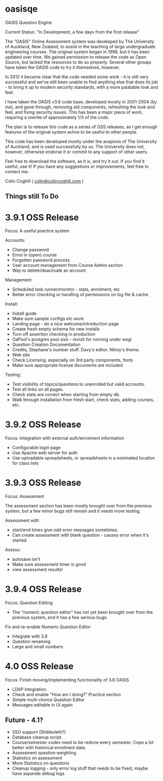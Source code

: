 oasisqe
=======

OASIS Question Engine

Current Status:  "In Development, a few days from the first release"

The "OASIS" Online Assessment system was developed by The University of Auckland, New Zealand, to assist
in the teaching of large undergraduate engineering courses. The original system began in 1998, but it
has been updated over time. We gained permission to release the code as Open Source, but lacked the
resources to do so properly. Several other groups have taken the OASIS code to try it themselves, 
however.

In 2012 it became clear that the code needed some work - it is still very successful and we've still
been unable to find anything else that does its job - to bring it up to modern security standards, with
a more palatable look and feel.

I have taken the OASIS v3.6 code base, developed mostly in 2001-2004 (by me), and gone through, removing old
components, refreshing the look and feel, and fixing security issues. This has been a major piece
of work, requiring a rewrite of approximately 1/3 of the code.

The plan is to release this code as a series of OSS releases, as I get enough features of the original
system active to be useful to other people.

This code has been developed mostly under the auspices of The University of Auckland, and is used 
successfully by us. The University does not, however, otherwise endorse it or commit to any support
of other users.

Feel free to download the software, as it is, and try it out. If you find it useful, use it! If you
have any suggestions or improvements, feel free to contact me.

Colin Coghill
 ( colin@colincoghill.com )
 




Things still To Do
------------------

3.9.1 OSS Release
=================

Focus: A useful practice system

Accounts:
 * Change password
 * Enrol in (open) course
 * Forgotten password process
 * User account management from Course Admin section
 * Way to delete/deactivate an account

Management
 * Scheduled task runner/monitor - stats, enrolment, etc
 * Better error checking or handling of permissions on log file & cache

Install:
 * Install guide
 * Make sure sample configs etc work
 * Landing page - do a nice welcome/introduction page
 * Create fresh empty schema for new installs
 * Turn off assertion checking in production
 * OaPool's postgres pool size - revisit for running under wsgi
 * Question Creation Documentation
 * Credits, Stephane's number stuff. Davy's editor. Nilroy's theme.
 * Web site
 * Check Licensing, especially on 3rd party components, fonts
 * Make sure appropriate license documents are included

Testing:
 * Test visibility of topics/questions to unenrolled but valid accounts.
 * Test all links on all pages.
 * Check stats are correct when starting from empty db.
 * Walk through installation from fresh start, check stats, adding courses, etc.


3.9.2 OSS Release
=================

Focus:   Integration with external auth/enrolment information

 * Configurable login page
 * Use Apache web server for auth
 * Use uploadable spreadsheets, or spreadsheets in a nominated location for class lists


3.9.3 OSS Release
=================

Focus: Assessment


The assessment section has been mostly brought over from the previous system, but a few minor bugs still remain and it needs more testing.

Assessment edit:
 * start/end times give odd error messages sometimes.
 * Can create assessment with blank question - causes error when it's started

Assess:
 * autosave isn't
 * Make sure assessment timer is good
 * view assessment results!


3.9.4 OSS Release
=================

Focus:  Question Editing

 * The "numeric question editor" has not yet been brought over from the previous system, and it has a few serious bugs.

Fix and re-enable Numeric Question Editor
 * Integrate with 3.8
 * Question renaming
 * Large and small numbers



4.0  OSS Release
================

Focus:  Finish moving/implementing functionality of 3.6 OASIS

 * LDAP integration.
 * Check and enable "How am I doing?" Practice section
 * Simple multi-choice Question Editor
 * Messages editable in UI again






Future - 4.1?
----
 * SSO support (Shibboleth?)
 * Database cleanup script.
 * Course/semester codes need to be redone every semester. Cope a lot better with historical enrolment data.
 * Assessment question weighting
 * Statistics on assessment
 * More Statistics on questions
 * Cleanup logging - only error log stuff that needs to be fixed, maybe have separate debug logs
